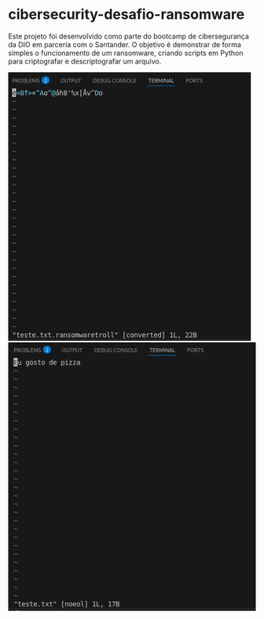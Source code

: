 # cibersecurity-desafio-ransomware
Este projeto foi desenvolvido como parte do bootcamp de cibersegurança da DIO em parceria com o Santander. O objetivo é demonstrar de forma simples o funcionamento de um ransomware, criando scripts em Python para criptografar e descriptografar um arquivo.


![Cript](Criptografado.PNG)
![NaoCript](Txt.PNG)
